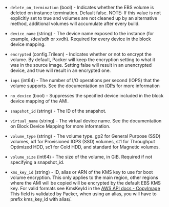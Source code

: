 <!-- Code generated from the comments of the BlockDevice struct in builder/amazon/common/block_device.go; DO NOT EDIT MANUALLY -->

-   `delete_on_termination` (bool) - Indicates whether the EBS volume is deleted on instance termination.
    Default false. NOTE: If this value is not explicitly set to true and
    volumes are not cleaned up by an alternative method, additional volumes
    will accumulate after every build.
    
-   `device_name` (string) - The device name exposed to the instance (for example, /dev/sdh or xvdh).
    Required for every device in the block device mapping.
    
-   `encrypted` (config.Trilean) - Indicates whether or not to encrypt the volume. By default, Packer will
    keep the encryption setting to what it was in the source image. Setting
    false will result in an unencrypted device, and true will result in an
    encrypted one.
    
-   `iops` (int64) - The number of I/O operations per second (IOPS) that the volume supports.
    See the documentation on
    [IOPs](https://docs.aws.amazon.com/AWSEC2/latest/APIReference/API_EbsBlockDevice.html)
    for more information
    
-   `no_device` (bool) - Suppresses the specified device included in the block device mapping of
    the AMI.
    
-   `snapshot_id` (string) - The ID of the snapshot.
    
-   `virtual_name` (string) - The virtual device name. See the documentation on Block Device Mapping
    for more information.
    
-   `volume_type` (string) - The volume type. gp2 for General Purpose (SSD) volumes, io1 for
    Provisioned IOPS (SSD) volumes, st1 for Throughput Optimized HDD, sc1
    for Cold HDD, and standard for Magnetic volumes.
    
-   `volume_size` (int64) - The size of the volume, in GiB. Required if not specifying a
    snapshot_id.
    
-   `kms_key_id` (string) - ID, alias or ARN of the KMS key to use for boot volume encryption. This
    only applies to the main region, other regions where the AMI will be
    copied will be encrypted by the default EBS KMS key. For valid formats
    see KmsKeyId in the [AWS API docs -
    CopyImage](https://docs.aws.amazon.com/AWSEC2/latest/APIReference/API_CopyImage.html)
    This field is validated by Packer, when using an alias, you will have to
    prefix kms_key_id with alias/.
    